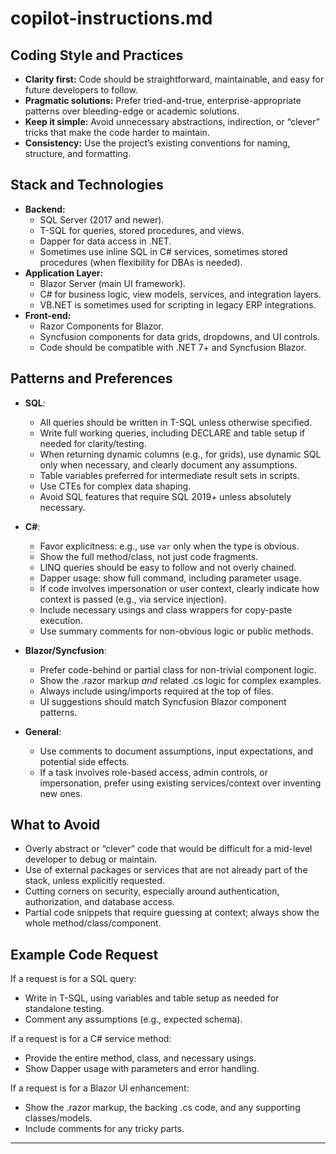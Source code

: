 # copilot-instructions.md

## Coding Style and Practices

- **Clarity first:** Code should be straightforward, maintainable, and easy for future developers to follow.
- **Pragmatic solutions:** Prefer tried-and-true, enterprise-appropriate patterns over bleeding-edge or academic solutions.
- **Keep it simple:** Avoid unnecessary abstractions, indirection, or “clever” tricks that make the code harder to maintain.
- **Consistency:** Use the project’s existing conventions for naming, structure, and formatting.

## Stack and Technologies

- **Backend:**  
  - SQL Server (2017 and newer).  
  - T-SQL for queries, stored procedures, and views.  
  - Dapper for data access in .NET.
  - Sometimes use inline SQL in C# services, sometimes stored procedures (when flexibility for DBAs is needed).
- **Application Layer:**  
  - Blazor Server (main UI framework).
  - C# for business logic, view models, services, and integration layers.
  - VB.NET is sometimes used for scripting in legacy ERP integrations.
- **Front-end:**  
  - Razor Components for Blazor.
  - Syncfusion components for data grids, dropdowns, and UI controls.
  - Code should be compatible with .NET 7+ and Syncfusion Blazor.

## Patterns and Preferences

- **SQL**:  
  - All queries should be written in T-SQL unless otherwise specified.
  - Write full working queries, including DECLARE and table setup if needed for clarity/testing.
  - When returning dynamic columns (e.g., for grids), use dynamic SQL only when necessary, and clearly document any assumptions.
  - Table variables preferred for intermediate result sets in scripts.
  - Use CTEs for complex data shaping.
  - Avoid SQL features that require SQL 2019+ unless absolutely necessary.

- **C#**:  
  - Favor explicitness: e.g., use `var` only when the type is obvious.
  - Show the full method/class, not just code fragments.
  - LINQ queries should be easy to follow and not overly chained.
  - Dapper usage: show full command, including parameter usage.
  - If code involves impersonation or user context, clearly indicate how context is passed (e.g., via service injection).
  - Include necessary usings and class wrappers for copy-paste execution.
  - Use summary comments for non-obvious logic or public methods.

- **Blazor/Syncfusion**:  
  - Prefer code-behind or partial class for non-trivial component logic.
  - Show the .razor markup *and* related .cs logic for complex examples.
  - Always include using/imports required at the top of files.
  - UI suggestions should match Syncfusion Blazor component patterns.

- **General**:  
  - Use comments to document assumptions, input expectations, and potential side effects.
  - If a task involves role-based access, admin controls, or impersonation, prefer using existing services/context over inventing new ones.

## What to Avoid

- Overly abstract or “clever” code that would be difficult for a mid-level developer to debug or maintain.
- Use of external packages or services that are not already part of the stack, unless explicitly requested.
- Cutting corners on security, especially around authentication, authorization, and database access.
- Partial code snippets that require guessing at context; always show the whole method/class/component.

## Example Code Request

If a request is for a SQL query:
- Write in T-SQL, using variables and table setup as needed for standalone testing.
- Comment any assumptions (e.g., expected schema).

If a request is for a C# service method:
- Provide the entire method, class, and necessary usings.
- Show Dapper usage with parameters and error handling.

If a request is for a Blazor UI enhancement:
- Show the .razor markup, the backing .cs code, and any supporting classes/models.
- Include comments for any tricky parts.

---

